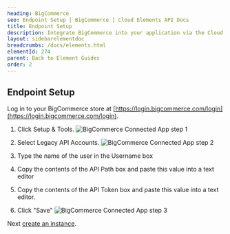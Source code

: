 ```yaml
---
heading: BigCommerce
seo: Endpoint Setup | BigCommerce | Cloud Elements API Docs
title: Endpoint Setup
description: Integrate BigCommerce into your application via the Cloud Elements APIs.
layout: sidebarelementdoc
breadcrumbs: /docs/elements.html
elementId: 274
parent: Back to Element Guides
order: 2
---
```

## Endpoint Setup

Log in to your BigCommerce store at [https://login.bigcommerce.com/login](https://login.bigcommerce.com/login).
1. Click Setup & Tools.
![BigCommerce Connected App step 1](http://cloud-elements.com/wp-content/uploads/2016/04/BigCommerceAPI1.png)

2. Select Legacy API Accounts.
![BigCommerce Connected App step 2](http://cloud-elements.com/wp-content/uploads/2016/04/BigCommerceAPI2.png)

3. Type the name of the user in the Username box

4. Copy the contents of the API Path box and paste this value into a text editor

5. Copy the contents of the API Token box and paste this value into a text editor.

6. Click "Save"
![BigCommerce Connected App step 3](http://cloud-elements.com/wp-content/uploads/2016/04/BigCommerceAPI3.png)

Next [create an instance](bigcommerce-create-instance.html).
